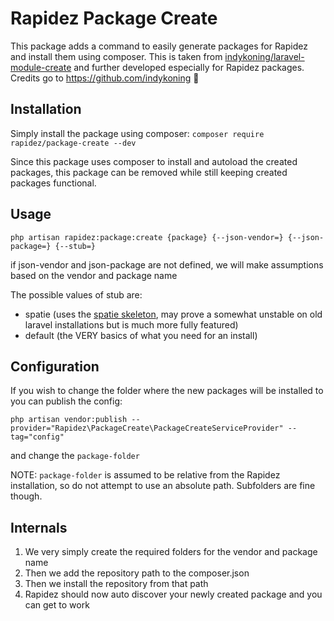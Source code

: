# Rapidez Package Create
This package adds a command to easily generate packages for Rapidez and install them using composer.
This is taken from [indykoning/laravel-module-create](https://github.com/indykoning/laravel-module-create) and further developed especially for Rapidez packages. Credits go to https://github.com/indykoning 🚀

## Installation
Simply install the package using composer:
`composer require rapidez/package-create --dev`

Since this package uses composer to install and autoload the created packages, this package can be removed while still keeping created packages functional.

## Usage
`php artisan rapidez:package:create {package} {--json-vendor=} {--json-package=} {--stub=}`

if json-vendor and json-package are not defined, we will make assumptions based on the vendor and package name

The possible values of stub are:
 - spatie (uses the [spatie skeleton](https://github.com/spatie/package-skeleton-laravel), may prove a somewhat unstable on old laravel installations but is much more fully featured)
 - default (the VERY basics of what you need for an install)

## Configuration
If you wish to change the folder where the new packages will be installed to you can publish the config:
```
php artisan vendor:publish --provider="Rapidez\PackageCreate\PackageCreateServiceProvider" --tag="config"
```

and change the `package-folder`

NOTE: `package-folder` is assumed to be relative from the Rapidez installation, so do not attempt to use an absolute path. Subfolders are fine though.

## Internals
1. We very simply create the required folders for the vendor and package name
2. Then we add the repository path to the composer.json
3. Then we install the repository from that path
4. Rapidez should now auto discover your newly created package and you can get to work
